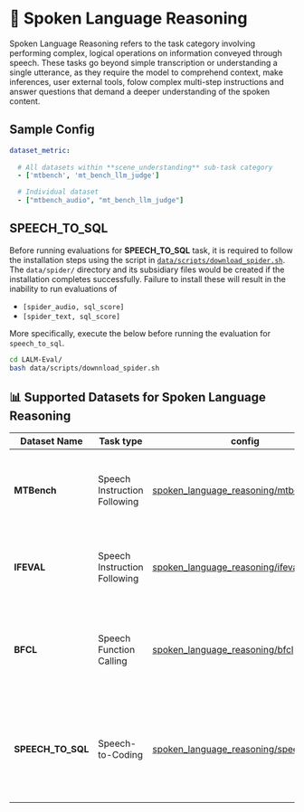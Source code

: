 # 🧩 Spoken Language Reasoning
Spoken Language Reasoning refers to the task category involving performing complex, logical operations on information conveyed through speech. These tasks go beyond simple transcription or understanding a single utterance, as they require the model to comprehend context, make inferences, user external tools, folow complex multi-step instructions and answer questions that demand a deeper understanding of the spoken content.

## Sample Config
```yaml
dataset_metric:
  
  # All datasets within **scene_understanding** sub-task category
  - ['mtbench', 'mt_bench_llm_judge']

  # Individual dataset
  - ["mtbench_audio", "mt_bench_llm_judge"]
```
## SPEECH_TO_SQL
Before running evaluations for **SPEECH_TO_SQL** task, it is required to follow the installation steps using the script in [`data/scripts/download_spider.sh`](../../data/scripts/download_spider.sh). The `data/spider/` directory and its subsidiary files would be created if the installation completes successfully. Failure to install these will result in the inability to run evaluations of 
  - `[spider_audio, sql_score]`
  - `[spider_text, sql_score]`

 More specifically, execute the below before running the evaluation for `speech_to_sql`.

```bash
cd LALM-Eval/
bash data/scripts/downnload_spider.sh
```

## 📊 Supported Datasets for Spoken Language Reasoning

| Dataset Name                   | Task type       | config | Description                                                                                       | License              |
|-------------------------------|------------------|----- | ---------------------------------------------------------------------------------------------------|----------------------|
| **MTBench**               | Speech Instruction Following          | [spoken_language_reasoning/mtbench](./mtbench/base.yaml)| Speech-based multi-turn complex instruction following dataset      |    Apache-2.0     |
| **IFEVAL**               | Speech Instruction Following          | [spoken_language_reasoning/ifeval](./ifeval/base.yaml)| Speech-based complex instruction following dataset    |    Apache-2.0     |
| **BFCL**               | Speech Function Calling          | [spoken_language_reasoning/bfcl](./bfcl/base.yaml)| Speech-based complex function calling dataset with audio input       |    Apache-2.0    |
| **SPEECH_TO_SQL**               | Speech-to-Coding         | [spoken_language_reasoning/speech_to_sql](./speech_to_sql/base.yaml)| Speech-based dataset involving following instructions to produce executable code        |    Apache-2.0     |